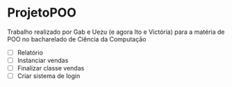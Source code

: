 # ProjetoPOO
Trabalho realizado por Gab e Uezu (e agora Ito e Victória) para a matéria de POO no bacharelado de Ciência da Computação

- [ ] Relatório
- [ ] Instanciar vendas
- [ ] Finalizar classe vendas
- [ ] Criar sistema de login
